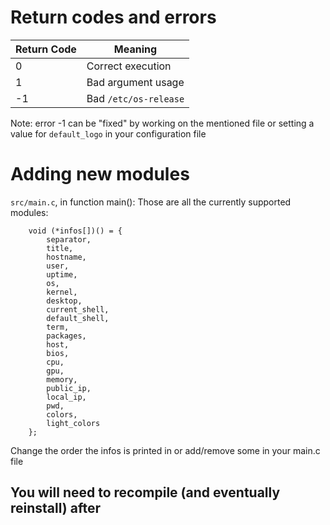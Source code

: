 # Return codes and errors
| Return Code   | Meaning               |
| ---           | ---                   |
| 0             | Correct execution     |
| 1             | Bad argument usage    |
| -1            | Bad `/etc/os-release` |

Note: error -1 can be "fixed" by working on the mentioned file or setting a value for `default_logo` in your configuration file

# Adding new modules
`src/main.c`, in function main():
Those are all the currently supported modules:
```
    void (*infos[])() = {
        separator,
        title,
        hostname,
        user,
        uptime,
        os,
        kernel,
        desktop,
        current_shell,
        default_shell,
        term,
        packages,
        host,
        bios,
        cpu,
        gpu,
        memory,
        public_ip,
        local_ip,
        pwd,
        colors,
        light_colors
    };
```
Change the order the infos is printed in or add/remove some in your main.c file
## You will need to recompile (and eventually reinstall) after